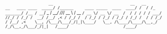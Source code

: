 `                    __                                  __   __           __  
   ____ ____  _____/ /______     ____ _____  ____  ____/ /  / /_  _______/ /__
  / __ `/ _ \/ ___/ //_/ __ \   / __ `/ __ \/ __ \/ __  /  / / / / / ___/ //_/
 / /_/ /  __/ /__/ ,< / /_/ /  / /_/ / /_/ / /_/ / /_/ /  / / /_/ / /__/ ,<   
 \__, /\___/\___/_/|_|\____/   \__, /\____/\____/\__,_/  /_/\__,_/\___/_/|_|  
/____/                        /____/`
